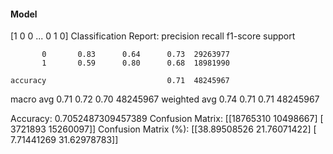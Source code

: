 #### Model
[1 0 0 ... 0 1 0]
Classification Report:
              precision    recall  f1-score   support

           0       0.83      0.64      0.73  29263977
           1       0.59      0.80      0.68  18981990

    accuracy                           0.71  48245967
   macro avg       0.71      0.72      0.70  48245967
weighted avg       0.74      0.71      0.71  48245967

Accuracy: 0.7052487309457389
Confusion Matrix:
[[18765310 10498667]
 [ 3721893 15260097]]
Confusion Matrix (%):
[[38.89508526 21.76071422]
 [ 7.71441269 31.62978783]]
